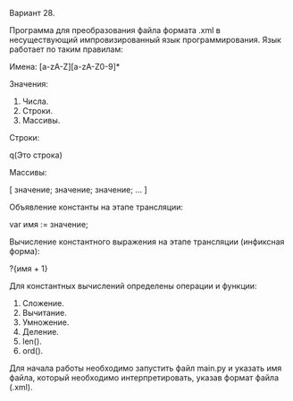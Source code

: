 Вариант 28.

Программа для преобразования файла формата .xml в несуществующий импровизированный язык программирования. Язык работает по таким правилам:

Имена:
[a-zA-Z][a-zA-Z0-9]*

Значения:

1. Числа.
2. Строки.
3. Массивы.

Строки:

q(Это строка)

Массивы:

[ значение; значение; значение; ... ]

Объявление константы на этапе трансляции:

var имя := значение;

Вычисление константного выражения на этапе трансляции (инфиксная 
форма):

?{имя + 1}

Для константных вычислений определены операции и функции:
1. Сложение.
2. Вычитание.
3. Умножение.
4. Деление.
5. len().
6. ord().

Для начала работы необходимо запустить файл main.py и указать имя файла, который необходимо интерпретировать, указав формат файла (.xml).
